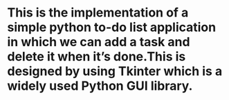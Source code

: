 # This is the implementation of a simple python to-do list application in which we can add a task and delete it when it’s done.This is designed by using Tkinter which is a widely used Python GUI library.
